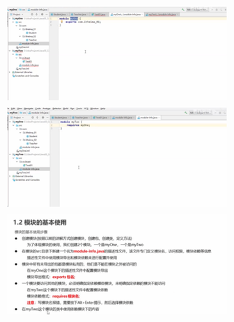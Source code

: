 ```
```

![截屏2021-11-17 下午11.56.23](https://raw.githubusercontent.com/Peiyang-Felix/PicGo/Typora-DataContent/img/%E6%88%AA%E5%B1%8F2021-11-17%20%E4%B8%8B%E5%8D%8811.56.23.png)



![截屏2021-11-17 下午11.56.41](https://raw.githubusercontent.com/Peiyang-Felix/PicGo/Typora-DataContent/img/%E6%88%AA%E5%B1%8F2021-11-17%20%E4%B8%8B%E5%8D%8811.56.41.png)



![截屏2021-11-17 下午11.56.54](https://raw.githubusercontent.com/Peiyang-Felix/PicGo/Typora-DataContent/img/%E6%88%AA%E5%B1%8F2021-11-17%20%E4%B8%8B%E5%8D%8811.56.54.png)